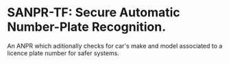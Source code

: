 # SANPR-TF: Secure Automatic Number-Plate Recognition.
An ANPR which aditionally checks for car's make and model associated to a licence plate number for safer systems.
